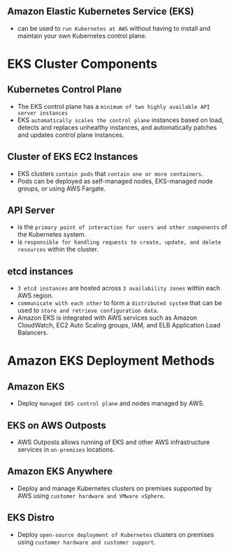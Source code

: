Amazon Elastic Kubernetes Service (EKS)
---

- can be used to `run Kubernetes at AWS` without having to install and maintain your own Kubernetes control plane.

# EKS Cluster Components

## Kubernetes Control Plane

- The EKS control plane has a `minimum of two highly available API server instances`
- EKS `automatically scales the control plane` instances based on load, detects and replaces unhealthy instances, and automatically patches and updates control plane instances.

## Cluster of EKS EC2 Instances

- EKS clusters `contain pods` that `contain one or more containers`.
- Pods can be deployed as self-managed nodes, EKS-managed node groups, or using AWS Fargate.

## API Server

- is the `primary point of interaction for users and other components` of the Kubernetes system.
- is `responsible for handling requests to create, update, and delete resources` within the cluster.

## etcd instances

- `3 etcd instances` are hosted across `3 availability zones` within each AWS region.
- `communicate with each other` to form a `distributed system` that can be used to `store and retrieve configuration data`.
- Amazon EKS is integrated with AWS services such as Amazon CloudWatch, EC2 Auto Scaling groups, IAM, and ELB Application Load Balancers.

# Amazon EKS Deployment Methods

## Amazon EKS

- Deploy `managed EKS control plane` and nodes managed by AWS.

## EKS on AWS Outposts

- AWS Outposts allows running of EKS and other AWS infrastructure services in `on-premises` locations.

## Amazon EKS Anywhere

- Deploy and manage Kubernetes clusters on premises supported by AWS using `customer hardware and VMware vSphere`.

## EKS Distro

- Deploy `open-source deployment of Kubernetes` clusters on premises using `customer hardware and customer support`.
